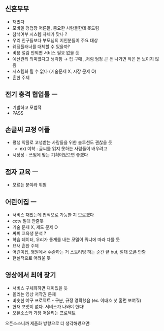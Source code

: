 ## 신혼부부

- 재밌다
- 모바일 청첩장 어른들, 중요한 사람들한테 못드림
- 참석여부 시스템 자체가 맞나 ?
- 우리 친구들보다 부모님의 지인분들이 주요 대상
- 웨딩플래너를 대체할 수 있을까?
- 비용 절감 안되면 서비스 필요 없을 듯
- 예산관리 의미없다고 생각함 → 집 구매 ,,처럼 엄청 큰 돈 나가면 작은 돈 보이지 않음
- 시스템화 될 수 없다 (기술문제 X, 시장 문제 O)
- 흔한 주제

## 전기 충격 협업툴 ㅡ

- 기발하고 모범적
- PASS

## 손글씨 교정 어플

- 평생 악플로 고생받는 사람들을 위한 솔루션도 괜찮을 듯
    - ex) 야학 : 글씨를 읽지 못하는 사람들이 배우려고
- 시장성 - 쓰임에 맞는 기획이었으면 좋겠다

## 점자 교육 ㅡ

- 모르는 분야라 위험

## 어린이집 ㅡ

- 서비스 재밌는데 법적으로 가능한 지 모르겠다
- cctv 절대 안줄듯
- 기술 문제 X, 제도 문제 O
- 싸피 교육생 분석 ?
- 학습 데이터, 우리가 통계를 내는 모델이 뭐냐에 따라 다를 듯
- 요새 흔한 주제
- 어린이집, 병원에서 수술하는 거 스트리밍 하는 순간 끝 but, 절대 오픈 안함
- 현실적으로 어려울 듯

## 영상에서 최애 찾기

- 서비스 구체화하면 재미있을 듯
- 올리는 영상 저작권 문제
- 비슷한 야구 프로젝트 - 구분, 규정 명확했음 (ex. 이대호 첫 홈런 보여줘)
- 현재 포맷이 없다. 서비스가 나와야 한다!
- 오픈소스와 가장 어울리는 프로젝트

오픈소스니까 제품화 방향으로 더 생각해봤으면!
